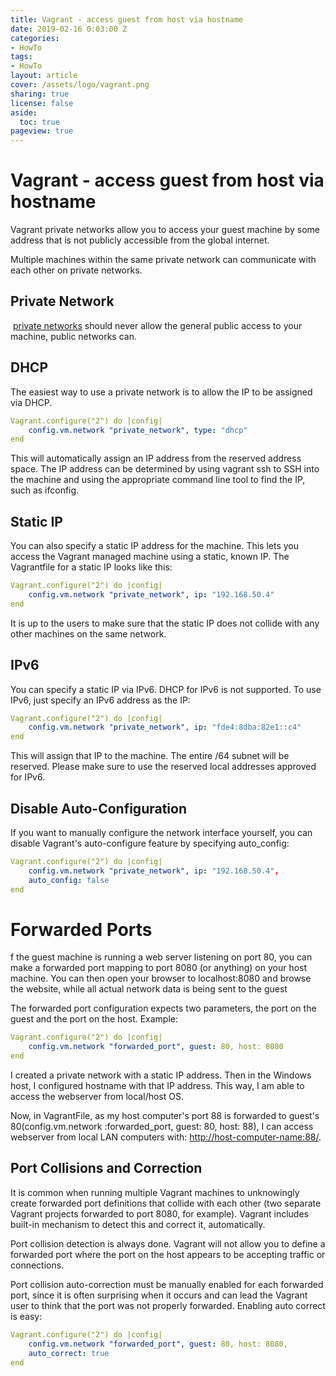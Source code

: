 ```yaml
---
title: Vagrant - access guest from host via hostname
date: 2019-02-16 0:03:00 Z
categories:
- HowTo
tags:
- HowTo
layout: article
cover: /assets/logo/vagrant.png
sharing: true
license: false
aside:
  toc: true
pageview: true
---
```


# Vagrant - access guest from host via hostname

Vagrant private networks allow you to access your guest machine by some address
that is not publicly accessible from the global internet.

Multiple machines within the same private network can communicate with each
other on private networks.

Private Network
---------------

 [private
networks](https://www.vagrantup.com/docs/networking/private_network.html) should
never allow the general public access to your machine, public networks can.

DHCP
----

The easiest way to use a private network is to allow the IP to be assigned via
DHCP.

```yaml
Vagrant.configure("2") do |config|
    config.vm.network "private_network", type: "dhcp"
end
```


This will automatically assign an IP address from the reserved address space.
The IP address can be determined by using vagrant ssh to SSH into the machine
and using the appropriate command line tool to find the IP, such as ifconfig.

Static IP
---------

You can also specify a static IP address for the machine. This lets you access
the Vagrant managed machine using a static, known IP. The Vagrantfile for a
static IP looks like this:

```yaml
Vagrant.configure("2") do |config|
    config.vm.network "private_network", ip: "192.168.50.4"
end
```


It is up to the users to make sure that the static IP does not collide with any
other machines on the same network.

IPv6
----

You can specify a static IP via IPv6. DHCP for IPv6 is not supported. To use
IPv6, just specify an IPv6 address as the IP:

```yaml
Vagrant.configure("2") do |config|
    config.vm.network "private_network", ip: "fde4:8dba:82e1::c4"
end
```


This will assign that IP to the machine. The entire /64 subnet will be reserved.
Please make sure to use the reserved local addresses approved for IPv6.

Disable Auto-Configuration
--------------------------

If you want to manually configure the network interface yourself, you can
disable Vagrant's auto-configure feature by specifying auto_config:
```yaml
Vagrant.configure("2") do |config|
    config.vm.network "private_network", ip: "192.168.50.4",
    auto_config: false
end
```



Forwarded Ports
===============

f the guest machine is running a web server listening on port 80, you can make a
forwarded port mapping to port 8080 (or anything) on your host machine. You can
then open your browser to localhost:8080 and browse the website, while all
actual network data is being sent to the guest

The forwarded port configuration expects two parameters, the port on the guest
and the port on the host. Example:
```yaml
Vagrant.configure("2") do |config|
	config.vm.network "forwarded_port", guest: 80, host: 8080
end
```



I created a private network with a static IP address. Then in the Windows host,
I configured hostname with that IP address. This way, I am able to access the
webserver from local/host OS.

Now, in VagrantFile, as my host computer's port 88 is forwarded to guest's
80(config.vm.network :forwarded_port, guest: 80, host: 88), I can access
webserver from local LAN computers with: [http://host-computer-name:88/](http://host-computer-name:88/).

Port Collisions and Correction
------------------------------

It is common when running multiple Vagrant machines to unknowingly create
forwarded port definitions that collide with each other (two separate Vagrant
projects forwarded to port 8080, for example). Vagrant includes built-in
mechanism to detect this and correct it, automatically.

Port collision detection is always done. Vagrant will not allow you to define a
forwarded port where the port on the host appears to be accepting traffic or
connections.

Port collision auto-correction must be manually enabled for each forwarded port,
since it is often surprising when it occurs and can lead the Vagrant user to
think that the port was not properly forwarded. Enabling auto correct is easy:

```yaml
Vagrant.configure("2") do |config|
    config.vm.network "forwarded_port", guest: 80, host: 8080,
    auto_correct: true
end
```

